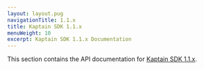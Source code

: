 ```yaml
---
layout: layout.pug
navigationTitle: 1.1.x
title: Kaptain SDK 1.1.x
menuWeight: 10
excerpt: Kaptain SDK 1.1.x Documentation
---
```


This section contains the API documentation for [Kaptain SDK 1.1.x][api1.1].

[api1.1]: /api
